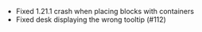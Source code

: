 - Fixed 1.21.1 crash when placing blocks with containers
- Fixed desk displaying the wrong tooltip (#112)